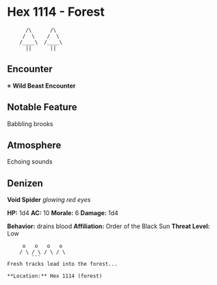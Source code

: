 # Hex 1114 - Forest
```
      /\      /\
     /  \    /  \
    /____\  /____\
      ||      ||
```

## Encounter

※ **Wild Beast Encounter**

## Notable Feature

Babbling brooks

## Atmosphere

Echoing sounds

## Denizen

**Void Spider**
*glowing red eyes*

**HP:** 1d4 **AC:** 10 **Morale:** 6
**Damage:** 1d4

**Behavior:** drains blood
**Affiliation:** Order of the Black Sun
**Threat Level:** Low

```
     o   o   o   o
    / \ / \ / \ / \
        ```
Fresh tracks lead into the forest...

**Location:** Hex 1114 (forest)
